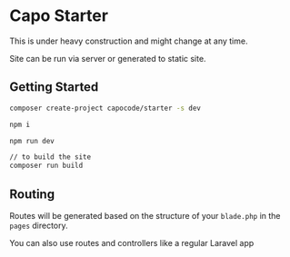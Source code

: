 # Capo Starter

This is under heavy construction and might change at any time.

Site can be run via server or generated to static site.

## Getting Started

```bash
composer create-project capocode/starter -s dev

npm i

npm run dev

// to build the site
composer run build
```

## Routing

Routes will be generated based on the structure of your `blade.php` in the `pages` directory.

You can also use routes and controllers like a regular Laravel app
